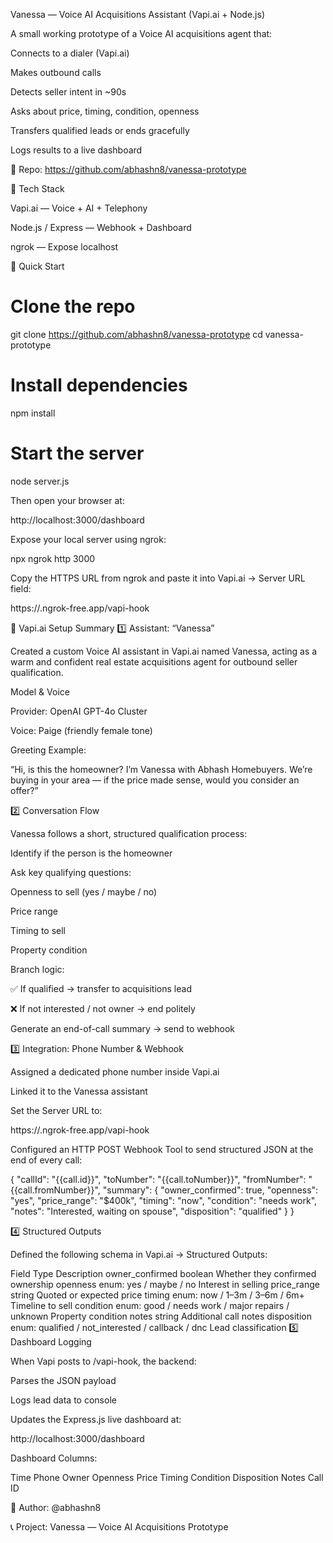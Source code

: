 Vanessa — Voice AI Acquisitions Assistant (Vapi.ai + Node.js)

A small working prototype of a Voice AI acquisitions agent that:

Connects to a dialer (Vapi.ai)

Makes outbound calls

Detects seller intent in ~90s

Asks about price, timing, condition, openness

Transfers qualified leads or ends gracefully

Logs results to a live dashboard

🔗 Repo: https://github.com/abhashn8/vanessa-prototype

🧰 Tech Stack

Vapi.ai — Voice + AI + Telephony

Node.js / Express — Webhook + Dashboard

ngrok — Expose localhost

🚀 Quick Start
# Clone the repo
git clone https://github.com/abhashn8/vanessa-prototype
cd vanessa-prototype

# Install dependencies
npm install

# Start the server
node server.js


Then open your browser at:

http://localhost:3000/dashboard


Expose your local server using ngrok:

npx ngrok http 3000


Copy the HTTPS URL from ngrok and paste it into Vapi.ai → Server URL field:

https://<your-ngrok-subdomain>.ngrok-free.app/vapi-hook

🎯 Vapi.ai Setup Summary
1️⃣ Assistant: “Vanessa”

Created a custom Voice AI assistant in Vapi.ai named Vanessa, acting as a warm and confident real estate acquisitions agent for outbound seller qualification.

Model & Voice

Provider: OpenAI GPT-4o Cluster

Voice: Paige (friendly female tone)

Greeting Example:

“Hi, is this the homeowner? I’m Vanessa with Abhash Homebuyers.
We’re buying in your area — if the price made sense, would you consider an offer?”

2️⃣ Conversation Flow

Vanessa follows a short, structured qualification process:

Identify if the person is the homeowner

Ask key qualifying questions:

Openness to sell (yes / maybe / no)

Price range

Timing to sell

Property condition

Branch logic:

✅ If qualified → transfer to acquisitions lead

❌ If not interested / not owner → end politely

Generate an end-of-call summary → send to webhook

3️⃣ Integration: Phone Number & Webhook

Assigned a dedicated phone number inside Vapi.ai

Linked it to the Vanessa assistant

Set the Server URL to:

https://<your-ngrok-subdomain>.ngrok-free.app/vapi-hook


Configured an HTTP POST Webhook Tool to send structured JSON at the end of every call:

{
  "callId": "{{call.id}}",
  "toNumber": "{{call.toNumber}}",
  "fromNumber": "{{call.fromNumber}}",
  "summary": {
    "owner_confirmed": true,
    "openness": "yes",
    "price_range": "$400k",
    "timing": "now",
    "condition": "needs work",
    "notes": "Interested, waiting on spouse",
    "disposition": "qualified"
  }
}

4️⃣ Structured Outputs

Defined the following schema in Vapi.ai → Structured Outputs:

Field	Type	Description
owner_confirmed	boolean	Whether they confirmed ownership
openness	enum: yes / maybe / no	Interest in selling
price_range	string	Quoted or expected price
timing	enum: now / 1–3m / 3–6m / 6m+	Timeline to sell
condition	enum: good / needs work / major repairs / unknown	Property condition
notes	string	Additional call notes
disposition	enum: qualified / not_interested / callback / dnc	Lead classification
5️⃣ Dashboard Logging

When Vapi posts to /vapi-hook, the backend:

Parses the JSON payload

Logs lead data to console

Updates the Express.js live dashboard at:

http://localhost:3000/dashboard


Dashboard Columns:

Time	Phone	Owner	Openness	Price	Timing	Condition	Disposition	Notes	Call ID

🧠 Author: @abhashn8

📞 Project: Vanessa — Voice AI Acquisitions Prototype
